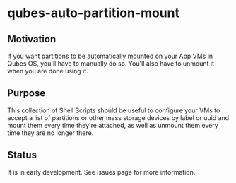 # qubes-auto-partition-mount

## Motivation

If you want partitions to be automatically mounted on your App VMs in Qubes OS, you'll have to manually do so. You'll also have to unmount it when you are done using it. 

## Purpose

This collection of Shell Scripts should be useful to configure your VMs to accept a list of partitions or other mass storage devices by label or uuid and mount them every time they're attached, as well as unmount them every time they are no longer there.

## Status

It is in early development. See issues page for more information.
